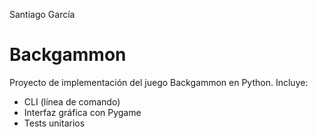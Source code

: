 Santiago García

# Backgammon

Proyecto de implementación del juego Backgammon en Python.
Incluye:
- CLI (línea de comando)
- Interfaz gráfica con Pygame
- Tests unitarios
